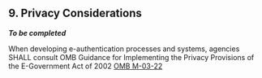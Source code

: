 <a name="sec9"></a>

## 9. Privacy Considerations

***To be completed***

When developing e-authentication processes and systems, agencies SHALL consult OMB Guidance for Implementing the Privacy Provisions of the E-Government Act of 2002 [OMB M-03-22](#M-03-22)
